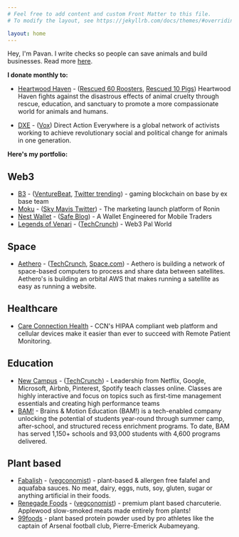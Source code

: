 ```yaml
---
# Feel free to add content and custom Front Matter to this file.
# To modify the layout, see https://jekyllrb.com/docs/themes/#overriding-theme-defaults

layout: home
---
```


Hey, I'm Pavan. I write checks so people can save animals and build businesses. Read more [here](/about/).

**I donate monthly to:**

- [Heartwood Haven](https://heartwoodhaven.org/) - ([Rescued 60 Roosters](https://www.yelmonline.com/stories/roy-animal-sanctuary-takes-in-nearly-60-roosters-rescue-from-cockfighting,339873), [Rescued 10 Pigs](https://plantbasednews.org/culture/ethics/ten-pigs-rescued-animal-testing/)) Heartwood Haven fights against the disastrous effects of animal cruelty through rescue, education, and sanctuary to promote a more compassionate world for animals and humans.

- [DXE](https://www.directactioneverywhere.com/) - ([Vox](https://www.vox.com/future-perfect/23952627/wayne-hsiung-conviction-direct-action-everywhere-dxe-rescue-sonoma-county-chickens)) Direct Action Everywhere is a global network of activists working to achieve revolutionary social and political change for animals in one generation.

**Here's my portfolio:**

## Web3

- [B3](https://x.com/b3dotfun/) - ([VentureBeat](https://venturebeat.com/games/npc-labs-raises-18m-to-bring-mainstream-games-to-web3/), [Twitter trending](https://x.com/i/trending/1815454338413982133)) - gaming blockchain on base by ex base team
- [Moku](https://x.com/Moku_HQ/status/1805407187482640642) - ([Sky Mavis Twitter](https://x.com/SkyMavisHQ/status/1813199943374356814)) - The marketing launch platform of Ronin
- [Nest Wallet](https://nestwallet.xyz/) - ([Safe Blog](https://safe.global/blog/safe-case-2-digital-ownership-in-your-pocket)) - A Wallet Engineered for Mobile Traders
- [Legends of Venari](https://legendsofvenari.com/) - ([TechCrunch](https://techcrunch.com/2022/11/09/say-hello-to-the-newest-crypto-startups-from-web3-accelerator-alliance-daos-demo-day/)) - Web3 Pal World

<!---
- [Hey Mint](https://www.heymint.xyz/) - ([CoinDesk](https://www.coindesk.com/web3/2023/05/15/web3-education-leaders-team-up-to-roll-out-beginner-nft-platform-heymint/)) - Powerful Web3 Creator tools

- [Cryptoslam](https://cryptoslam.io/) - ([Decrypt](https://decrypt.co/211547/solana-nft-sales-skyrocket-ethereum-monthly-volume)) - CryptoSlam is the leading NFT aggregator, collecting and analyzing data for millions of NFTs across 15+ Blockchains 
-->

## Space
- [Aethero](https://aethero.com/) - ([TechCrunch](https://techcrunch.com/2024/07/02/computing-and-shielding-startups-join-forces-to-put-ai-capable-chips-in-space/), [Space.com](https://www.space.com/ai-nvidia-gpu-spacex-launch-transporter-11)) - Aethero is building a network of space-based computers to process and share data between satellites. Aethero's is building an orbital AWS that makes running a satellite as easy as running a website.

## Healthcare

- [Care Connection Health](https://www.ccnhealth.com/) - CCN's HIPAA compliant web platform and cellular devices make it easier than ever to succeed with Remote Patient Monitoring. 

## Education

- [New Campus](https://newcampus.co) - ([TechCrunch](https://techcrunch.com/2021/07/20/newcampus-wants-to-train-the-first-time-managers-within-southeast-asias-tech-giants/)) - Leadership from Netflix, Google, Microsoft, Airbnb, Pinterest, Spotify teach classes online. Classes are highly interactive and focus on topics such as first-time management essentials and creating high performance teams
- [BAM!](https://www.brains-and-motion.com/) - Brains & Motion Education (BAM!) is a tech-enabled company unlocking the potential of students year-round through summer camp, after-school, and structured recess enrichment programs. To date, BAM has served 1,150+ schools and 93,000 students with 4,600 programs delivered.

## Plant based

- [Fabalish](https://www.fabalish.com) - ([vegconomist](https://vegconomist.com/food-and-beverage/egg-alternatives/crafty-counter-fabalish-first-ever-vegan-deviled-eggs/)) - plant-based & allergen free falafel and aquafaba sauces. No meat, dairy, eggs, nuts, soy, gluten, sugar or anything artificial in their foods.
- [Renegade Foods](https://renegadefoods.com/) - ([vegconomist](https://vegconomist.com/company-news/renegade-foods-triples-production-capabilities/)) - premium plant based charcuterie. Applewood slow-smoked meats made entirely from plants!
- [99foods](https://99foods.io/) - plant based protein powder used by pro athletes like the captain of Arsenal football club, Pierre-Emerick Aubameyang.

<!---
- [Araavly](#)
-->

